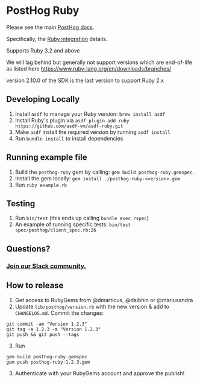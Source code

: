 # PostHog Ruby

Please see the main [PostHog docs](https://posthog.com/docs).

Specifically, the [Ruby integration](https://posthog.com/docs/integrations/ruby-integration) details.

Supports Ruby 3.2 and above

We will lag behind but generally not support versions which are end-of-life as listed here https://www.ruby-lang.org/en/downloads/branches/ 

version 2.10.0 of the SDK is the last version to support Ruby 2.x

## Developing Locally

1. Install `asdf` to manage your Ruby version: `brew install asdf`
1. Install Ruby's plugin via `asdf plugin add ruby https://github.com/asdf-vm/asdf-ruby.git`
1. Make `asdf` install the required version by running `asdf install`
1. Run `bundle install` to install dependencies

## Running example file

1. Build the `posthog-ruby` gem by calling: `gem build posthog-ruby.gemspec`.
2. Install the gem locally: `gem install ./posthog-ruby-<version>.gem`
3. Run `ruby example.rb`

## Testing

1. Run `bin/test` (this ends up calling `bundle exec rspec`)
2. An example of running specific tests: `bin/test spec/posthog/client_spec.rb:26`

## Questions?

### [Join our Slack community.](https://join.slack.com/t/posthogusers/shared_invite/enQtOTY0MzU5NjAwMDY3LTc2MWQ0OTZlNjhkODk3ZDI3NDVjMDE1YjgxY2I4ZjI4MzJhZmVmNjJkN2NmMGJmMzc2N2U3Yjc3ZjI5NGFlZDQ)

## How to release

1. Get access to RubyGems from @dmarticus, @daibhin or @mariusandra
2. Update `lib/posthog/version.rb` with the new version & add to `CHANGELOG.md`. Commit the changes:

```shell
git commit -am "Version 1.2.3"
git tag -a 1.2.3 -m "Version 1.2.3"
git push && git push --tags
```

3. Run

```shell
gem build posthog-ruby.gemspec
gem push posthog-ruby-1.2.3.gem
```

3. Authenticate with your RubyGems account and approve the publish!
